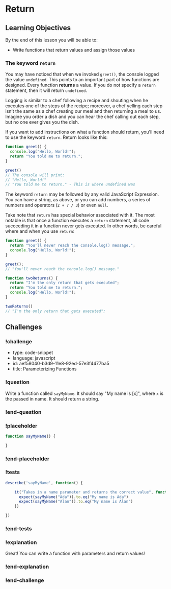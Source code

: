 # Return

## Learning Objectives

By the end of this lesson you will be able to:

* Write functions that return values and assign those values

### The keyword `return`

You may have noticed that when we invoked `greet()`, the console logged the value `undefined`. This points to an important part of how functions are designed. Every function **returns** a value. If you do not specify a `return` statement, then it will return `undefined`.

Logging is similar to a chef following a recipe and shouting when he executes one of the steps of the recipe; moreover, a chef yelling each step isn’t the same as a chef creating our meal and then returning a meal to us. Imagine you order a dish and you can hear the chef calling out each step, but no one ever gives you the dish.

If you want to add instructions on what a function should return, you'll need to use the keyword `return`. Return looks like this:

```javascript
function greet() {
  console.log("Hello, World!");
  return "You told me to return.";
}

greet()
// The console will print:
// "Hello, World!"
// "You told me to return." - This is where undefined was
```

The keyword `return` may be followed by any valid JavaScript Expression. You can have a string, as above, or you can add numbers, a series of numbers and operators (`2 + 7 / 3`) or even `null`.

Take note that `return` has special behavior associated with it. The most notable is that once a function executes a `return` statement, all code succeeding it in a function never gets executed. In other words, be careful where and when you use `return`:

```javascript
function greet() {
  return "You'll never reach the console.log() message.";
  console.log("Hello, World!");
}

greet();
// "You'll never reach the console.log() message."
```

```js
function twoReturns() {
  return "I'm the only return that gets executed";
  return "You told me to return.";
  console.log("Hello, World!");
}

twoReturns()
// "I'm the only return that gets executed";
```

## Challenges

<!-- Question -->

### !challenge

* type: code-snippet
* language: javascript
* id: aef58040-b3d9-11e8-92ed-57e3f4477ba5
* title: Parameterizing Functions

### !question

Write a function called `sayMyName`. It should say "My name is [x]", where `x` is the passed in name. It should
return a string.

### !end-question

### !placeholder

```js
function sayMyName() {

}
```

### !end-placeholder

### !tests

```js
describe('sayMyName', function() {

    it("Takes in a name parameter and returns the correct value", function() {
      expect(sayMyName("Ada")).to.eq("My name is Ada")
      expect(sayMyName("Alan")).to.eq("My name is Alan")
    })

})
```

### !end-tests

### !explanation

Great! You can write a function with parameters and return values!

### !end-explanation

### !end-challenge
